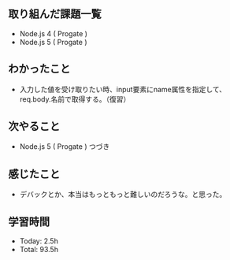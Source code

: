 ## 取り組んだ課題一覧
- Node.js 4 ( Progate )
- Node.js 5 ( Progate )
## わかったこと
- 入力した値を受け取りたい時、input要素にname属性を指定して、req.body.名前で取得する。（復習）
## 次やること
- Node.js 5 ( Progate ) つづき
## 感じたこと
- デバックとか、本当はもっともっと難しいのだろうな。と思った。
## 学習時間
- Today: 2.5h
- Total: 93.5h
